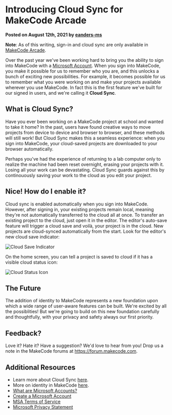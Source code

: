# Introducing Cloud Sync for MakeCode Arcade

**Posted on August 12th, 2021 by [eanders-ms](https://github.com/eanders-ms)**

**Note**: As of this writing, sign-in and cloud sync are only available in [MakeCode Arcade](https://arcade.makecode.com).

Over the past year we've been working hard to bring you the ability to sign into MakeCode with a [Microsoft Account](https://aka.ms/AAdd6f8). When you sign into MakeCode, you make it possible for us to remember who you are, and this unlocks a bunch of exciting new possibilities. For example, it becomes possible for us to remember what you were working on and make your projects available wherever you use MakeCode. In fact this is the first feature we've built for our signed in users, and we're calling it **Cloud Sync**.

## What is Cloud Sync?

Have you ever been working on a MakeCode project at school and wanted to take it home? In the past, users have found creative ways to move projects from device to device and browser to browser, and these methods will still work! But Cloud Sync makes this a seamless experience: when you sign into MakeCode, your cloud-saved projects are downloaded to your browser automatically.

Perhaps you've had the experience of returning to a lab computer only to realize the machine had been reset overnight, erasing your projects with it. Losing all your work can be devastating. Cloud Sync guards against this by continouously saving your work to the cloud as you edit your project.

## Nice! How do I enable it?

Cloud sync is enabled automatically when you sign into MakeCode. However, after signing in, your existing projects remain local, meaning they're not automatically transferred to the cloud all at once. To transfer an existing project to the cloud, just open it in the editor. The editor's auto-save feature will trigger a cloud save and voilà, your project is in the cloud. New projects are cloud-synced automatically from the start. Look for the editor's new cloud save indicator:

![Cloud Save Indicator](/static/blog/arcade/intro-cloud-sync/cloud-save.gif)

On the home screen, you can tell a project is saved to cloud if it has a visible cloud status icon:

![Cloud Status Icon](/static/blog/arcade/intro-cloud-sync/cloud-status-icon.png)

## The Future

The addition of identity to MakeCode represents a new foundation upon which a wide range of user-aware features can be built. We're excited by all the possiblities! But we're going to build on this new foundation carefully and thoughtfully, with your privacy and safety always our first priority.

## Feedback?

Love it? Hate it? Have a suggestion? We'd love to hear from you! Drop us a note in the MakeCode forums at https://forum.makecode.com.

## Additional Resources

* Learn more about Cloud Sync [here](/identity/cloud-sync).
* More on identity in MakeCode [here](/identity/sign-in).
* [What are Microsoft Accounts?](https://account.microsoft.com/account)
* [Create a Microsoft Account](https://signup.live.com/signup)
* [MSA Terms of Service](https://www.microsoft.com/servicesagreement)
* [Microsoft Privacy Statement](https://privacy.microsoft.com/privacystatement)
